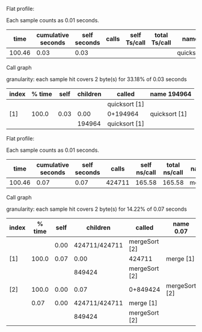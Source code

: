 Flat  profile:



Each sample counts as 0.01 seconds.

   time | cumulative seconds | self seconds | calls | self Ts/call | total Ts/call | name 
------ | ------ | ------ | ------ | ------ | ------ | ------ 
 100.46 |  0.03 |  0.03 |  |  |  |  quicksort 


Call graph





granularity: each sample hit covers 2 byte(s) for 33.18% of 0.03 seconds


 index | % time | self | children | called | name 194964 
------ | ------ | ------ | ------ | ------ | ------ 
 |  |  |  |  |  quicksort  [1]
 [1] |  100.0 |  0.03 |  0.00 |  0+194964 |  quicksort  [1]
 |  |  |  |  194964 |  quicksort  [1]




Flat  profile:



Each sample counts as 0.01 seconds.

   time | cumulative seconds | self seconds | calls | self ns/call | total ns/call | name 
------ | ------ | ------ | ------ | ------ | ------ | ------ 
 100.46 |  0.07 |  0.07 |  424711 |  165.58 |  165.58 |  merge 


Call graph





granularity: each sample hit covers 2 byte(s) for 14.22% of 0.07 seconds


 index | % time | self | children | called | name 0.07 
------ | ------ | ------ | ------ | ------ | ------ 
 |  |  |  0.00 |  424711/424711 |  mergeSort  [2]
 [1] |  100.0 |  0.07 |  0.00 |  424711 |  merge  [1]
 |  |  |  |  849424 |  mergeSort  [2]
 [2] |  100.0 |  0.00 |  0.07 |  0+849424 |  mergeSort  [2]
 |  |  0.07 |  0.00 |  424711/424711 |  merge  [1]
 |  |  |  |  849424 |  mergeSort  [2]
